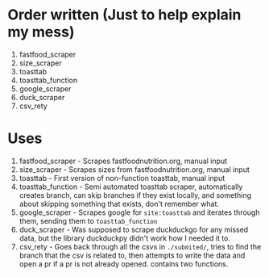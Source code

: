 # Order written (Just to help explain my mess)
1. fastfood_scraper
2. size_scraper
3. toasttab
4. toasttab_function
5. google_scraper
6. duck_scraper
7. csv_rety

# Uses
1. fastfood_scraper - Scrapes fastfoodnutrition.org, manual input
2. size_scraper - Scrapes sizes from fastfoodnutrition.org, manual input
3. toasttab - First version of non-function toasttab, manual input
4. toasttab_function - Semi automated toasttab scraper, automatically creates branch, can skip branches if they exist locally, and something about skipping something that exists, don't remember what.
5. google_scraper - Scrapes google for `site:toasttab` and iterates through them, sending them to `toasttab_function`
6. duck_scraper - Was supposed to scrape duckduckgo for any missed data, but the library duckduckpy didn't work how I needed it to.
7. csv_rety - Goes back through all the csvs in `./submited/`, tries to find the branch that the csv is related to, then attempts to write the data and open a pr if a pr is not already opened. contains two functions.
